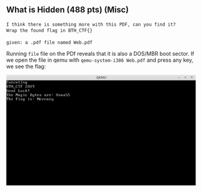 ## What is Hidden (488 pts) (Misc)
```
I think there is something more with this PDF, can you find it?
Wrap the found flag in BTH_CTF{}

given: a .pdf file named Web.pdf
```

Running `file` file on the PDf reveals that it is also a DOS/MBR boot sector.
If we open the file in qemu with `qemu-system-i386 Web.pdf` and press any key, we see the flag:

![](flag.png)
